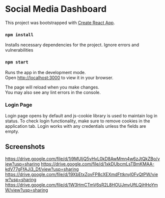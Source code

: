 # Social Media Dashboard

This project was bootstrapped with [Create React App](https://github.com/facebook/create-react-app).

### `npm install`

Installs necessary dependencies for the project. Ignore errors and vulnerabilities

### `npm start`

Runs the app in the development mode.\
Open [http://localhost:3000](http://localhost:3000) to view it in your browser.

The page will reload when you make changes.\
You may also see any lint errors in the console.

### Login Page 

Login page opens by default and js-cookie library is used to maintain log in status.
To check login functionality, make sure to remove cookies in the application tab.
Login works with any credentials unless the fields are empty.

## Screenshots 

https://drive.google.com/file/d/1j9MUIjQ5vHvL0kD8AwMmn4w6zJtQkZBo/view?usp=sharing 
https://drive.google.com/file/d/1xkDUbcmLsTBmKMAA-kdV77gFfAJi3_Df/view?usp=sharing
https://drive.google.com/file/d/19XbEtxZovFP8cXEXmdFttknyl0FvQtPW/view?usp=sharing
https://drive.google.com/file/d/1W3HmCTmV6sR2L8HOUJmvUftLQjHHoYmW/view?usp=sharing


